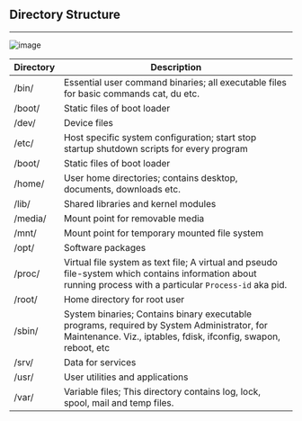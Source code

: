 ## Directory Structure
---------------------------

![image](https://user-images.githubusercontent.com/103237142/176057077-79e4746d-6585-486b-afa7-29c031842b70.png)

| Directory | Description |
| ------ | ----------- |
| /bin/   | Essential user command binaries; all executable files for basic commands cat, du etc. |
| /boot/ | Static files of boot loader |
| /dev/    | Device files |
| /etc/   | Host specific system configuration; start stop startup shutdown scripts for every program |
| /boot/ | Static files of boot loader |
| /home/    | User home directories; contains desktop, documents, downloads etc. |
| /lib/   | Shared libraries and kernel modules |
| /media/ | Mount point for removable media |
| /mnt/    | Mount point for temporary mounted file system |
| /opt/   | Software packages |
| /proc/ | Virtual file system as text file; A virtual and pseudo file-system which contains information about running process with a particular `Process-id` aka pid. |
| /root/    | Home directory for root user |
| /sbin/   | System binaries; Contains binary executable programs, required by System Administrator, for Maintenance. Viz., iptables, fdisk, ifconfig, swapon, reboot, etc |
| /srv/ | Data for services  |
| /usr/    | User utilities and applications |
| /var/   | Variable files; This directory contains log, lock, spool, mail and temp files. |
